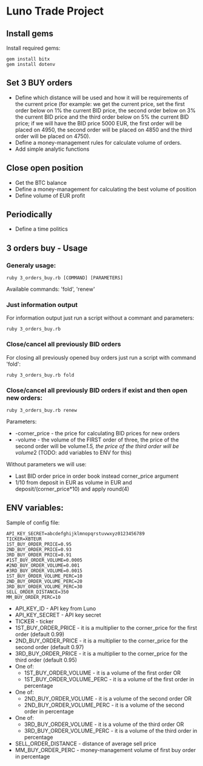 # Luno Trade Project

## Install gems

Install required gems:

```
gem install bitx
gem install dotenv
```

## Set 3 BUY orders 

* Define which distance will be used and how it will be requirements of the current price (for example: we get the current price, set the first order below on 1% the current BID price, the second order below on 3% the current BID price and the third order below on 5% the current BID price; if we will have the BID price 5000 EUR, the first order will be placed on 4950, the second order will be placed on 4850 and the third order will be placed on 4750).
* Define a money-management rules for calculate volume of orders.
* Add simple analytic functions

## Close open position

* Get the BTC balance
* Define a money-management for calculating the best volume of position
* Define volume of EUR profit

## Periodically

* Define a time politics

## 3 orders buy - Usage

### Generaly usage:

```
ruby 3_orders_buy.rb [COMMAND] [PARAMETERS]
```

Available commands: 'fold', 'renew'

### Just information output

For information output just run a script without a commant and parameters:

```
ruby 3_orders_buy.rb
```

### Close/cancel all previously BID orders

For closing all previously opened buy orders just run a script with command 'fold':

```
ruby 3_orders_buy.rb fold
```

### Close/cancel all previously BID orders if exist and then open new orders:


```
ruby 3_orders_buy.rb renew
```

Parameters:
* -corner_price - the price for calculating BID prices for new orders
* -volume - the volume of the FIRST order of three, the price of the second order will be volume*1.5, the price of the third order will be volume*2 (TODO: add variables to ENV for this)

Without parameters we will use:
* Last BID order price in order book instead corner_price argument
* 1/10 from deposit in EUR as volume in EUR and deposit/(corner_price*10) and apply round(4)


## ENV variables:

Sample of config file:

```API_KEY_ID=abcdefg12345
API_KEY_SECRET=abcdefghijklmnopqrstuvwxyz0123456789
TICKER=XBTEUR
1ST_BUY_ORDER_PRICE=0.95
2ND_BUY_ORDER_PRICE=0.93
3RD_BUY_ORDER_PRICE=0.91
#1ST_BUY_ORDER_VOLUME=0.0005
#2ND_BUY_ORDER_VOLUME=0.001
#3RD_BUY_ORDER_VOLUME=0.0015
1ST_BUY_ORDER_VOLUME_PERC=10
2ND_BUY_ORDER_VOLUME_PERC=20
3RD_BUY_ORDER_VOLUME_PERC=30
SELL_ORDER_DISTANCE=350
MM_BUY_ORDER_PERC=10
```

* API_KEY_ID - API key from Luno
* API_KEY_SECRET - API key secret
* TICKER - ticker
* 1ST_BUY_ORDER_PRICE - it is a multiplier to the corner_price for the first order (default 0.99)
* 2ND_BUY_ORDER_PRICE - it is a multiplier to the corner_price for the second order (default 0.97)
* 3RD_BUY_ORDER_PRICE - it is a multiplier to the corner_price for the third order (default 0.95)
* One of:
  * 1ST_BUY_ORDER_VOLUME - it is a volume of the first order OR
  * 1ST_BUY_ORDER_VOLUME_PERC - it is a volume of the first order in percentage
* One of:
  * 2ND_BUY_ORDER_VOLUME - it is a volume of the second order OR
  * 2ND_BUY_ORDER_VOLUME_PERC - it is a volume of the second order in percentage
* One of:
  * 3RD_BUY_ORDER_VOLUME - it is a volume of the third order OR
  * 3RD_BUY_ORDER_VOLUME_PERC - it is a volume of the third order in percentage
* SELL_ORDER_DISTANCE - distance of average sell price
* MM_BUY_ORDER_PERC - money-management volume of first buy order in percentage